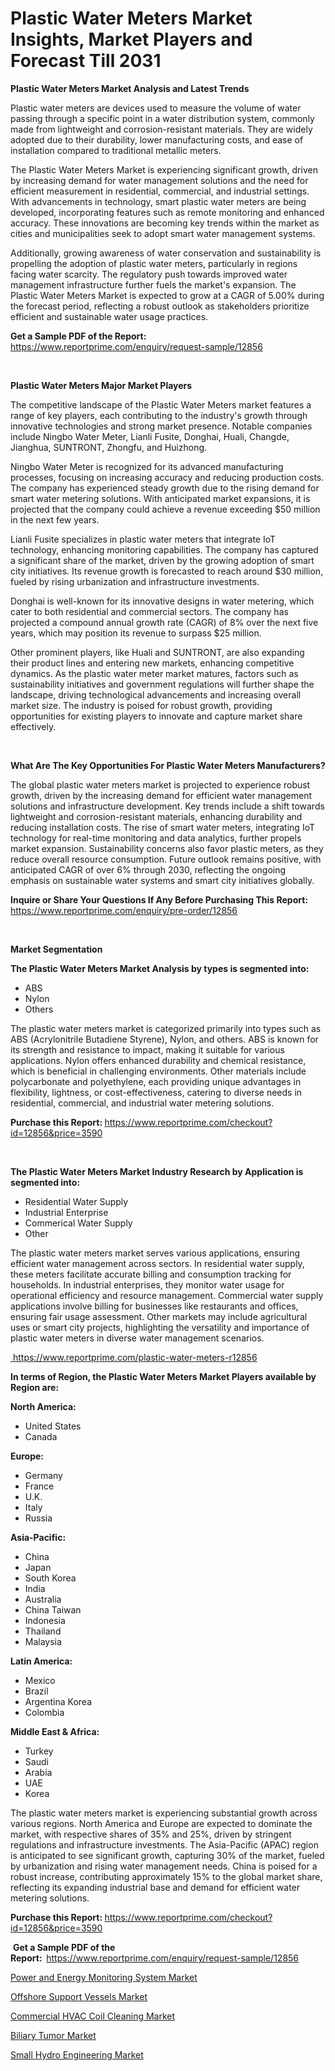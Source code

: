 <p><h1>Plastic Water Meters Market Insights, Market Players and Forecast Till 2031</h1></p><p><strong>Plastic Water Meters Market Analysis and Latest Trends</strong></p>
<p><p>Plastic water meters are devices used to measure the volume of water passing through a specific point in a water distribution system, commonly made from lightweight and corrosion-resistant materials. They are widely adopted due to their durability, lower manufacturing costs, and ease of installation compared to traditional metallic meters. </p><p>The Plastic Water Meters Market is experiencing significant growth, driven by increasing demand for water management solutions and the need for efficient measurement in residential, commercial, and industrial settings. With advancements in technology, smart plastic water meters are being developed, incorporating features such as remote monitoring and enhanced accuracy. These innovations are becoming key trends within the market as cities and municipalities seek to adopt smart water management systems.</p><p>Additionally, growing awareness of water conservation and sustainability is propelling the adoption of plastic water meters, particularly in regions facing water scarcity. The regulatory push towards improved water management infrastructure further fuels the market's expansion. The Plastic Water Meters Market is expected to grow at a CAGR of 5.00% during the forecast period, reflecting a robust outlook as stakeholders prioritize efficient and sustainable water usage practices.</p></p>
<p><strong>Get a Sample PDF of the Report:&nbsp;</strong> <a href="https://www.reportprime.com/enquiry/request-sample/12856?utm_campaign=13&utm_medium=2&utm_source=Github&utm_content=ia&utm_term=25112024&utm_id=plastic-water-meters">https://www.reportprime.com/enquiry/request-sample/12856</a></p>
<p>&nbsp;</p>
<p><strong>Plastic Water Meters Major Market Players</strong></p>
<p><p>The competitive landscape of the Plastic Water Meters market features a range of key players, each contributing to the industry's growth through innovative technologies and strong market presence. Notable companies include Ningbo Water Meter, Lianli Fusite, Donghai, Huali, Changde, Jianghua, SUNTRONT, Zhongfu, and Huizhong.</p><p>Ningbo Water Meter is recognized for its advanced manufacturing processes, focusing on increasing accuracy and reducing production costs. The company has experienced steady growth due to the rising demand for smart water metering solutions. With anticipated market expansions, it is projected that the company could achieve a revenue exceeding $50 million in the next few years.</p><p>Lianli Fusite specializes in plastic water meters that integrate IoT technology, enhancing monitoring capabilities. The company has captured a significant share of the market, driven by the growing adoption of smart city initiatives. Its revenue growth is forecasted to reach around $30 million, fueled by rising urbanization and infrastructure investments.</p><p>Donghai is well-known for its innovative designs in water metering, which cater to both residential and commercial sectors. The company has projected a compound annual growth rate (CAGR) of 8% over the next five years, which may position its revenue to surpass $25 million. </p><p>Other prominent players, like Huali and SUNTRONT, are also expanding their product lines and entering new markets, enhancing competitive dynamics. As the plastic water meter market matures, factors such as sustainability initiatives and government regulations will further shape the landscape, driving technological advancements and increasing overall market size. The industry is poised for robust growth, providing opportunities for existing players to innovate and capture market share effectively.</p></p>
<p>&nbsp;</p>
<p><strong>What Are The Key Opportunities For Plastic Water Meters Manufacturers?</strong></p>
<p><p>The global plastic water meters market is projected to experience robust growth, driven by the increasing demand for efficient water management solutions and infrastructure development. Key trends include a shift towards lightweight and corrosion-resistant materials, enhancing durability and reducing installation costs. The rise of smart water meters, integrating IoT technology for real-time monitoring and data analytics, further propels market expansion. Sustainability concerns also favor plastic meters, as they reduce overall resource consumption. Future outlook remains positive, with anticipated CAGR of over 6% through 2030, reflecting the ongoing emphasis on sustainable water systems and smart city initiatives globally.</p></p>
<p><strong>Inquire or Share Your Questions If Any Before Purchasing This Report:</strong> <a href="https://www.reportprime.com/enquiry/pre-order/12856?utm_campaign=13&utm_medium=2&utm_source=Github&utm_content=ia&utm_term=25112024&utm_id=plastic-water-meters">https://www.reportprime.com/enquiry/pre-order/12856</a></p>
<p>&nbsp;</p>
<p><strong>Market Segmentation</strong></p>
<p><strong>The Plastic Water Meters Market Analysis by types is segmented into:</strong></p>
<p><ul><li>ABS</li><li>Nylon</li><li>Others</li></ul></p>
<p><p>The plastic water meters market is categorized primarily into types such as ABS (Acrylonitrile Butadiene Styrene), Nylon, and others. ABS is known for its strength and resistance to impact, making it suitable for various applications. Nylon offers enhanced durability and chemical resistance, which is beneficial in challenging environments. Other materials include polycarbonate and polyethylene, each providing unique advantages in flexibility, lightness, or cost-effectiveness, catering to diverse needs in residential, commercial, and industrial water metering solutions.</p></p>
<p><strong>Purchase this Report:&nbsp;</strong><a href="https://www.reportprime.com/checkout?id=12856&price=3590&utm_campaign=13&utm_medium=2&utm_source=Github&utm_content=ia&utm_term=25112024&utm_id=plastic-water-meters">https://www.reportprime.com/checkout?id=12856&price=3590</a></p>
<p>&nbsp;</p>
<p><strong>The Plastic Water Meters Market Industry Research by Application is segmented into:</strong></p>
<p><ul><li>Residential Water Supply</li><li>Industrial Enterprise</li><li>Commerical Water Supply</li><li>Other</li></ul></p>
<p><p>The plastic water meters market serves various applications, ensuring efficient water management across sectors. In residential water supply, these meters facilitate accurate billing and consumption tracking for households. In industrial enterprises, they monitor water usage for operational efficiency and resource management. Commercial water supply applications involve billing for businesses like restaurants and offices, ensuring fair usage assessment. Other markets may include agricultural uses or smart city projects, highlighting the versatility and importance of plastic water meters in diverse water management scenarios.</p></p>
<p><a href="https://www.reportprime.com/plastic-water-meters-r12856?utm_campaign=13&utm_medium=2&utm_source=Github&utm_content=ia&utm_term=25112024&utm_id=plastic-water-meters">&nbsp;https://www.reportprime.com/plastic-water-meters-r12856</a></p>
<p><strong>In terms of Region, the Plastic Water Meters Market Players available by Region are:</strong></p>
<p>
    <p> <strong> North America: </strong>
        <ul>
            <li>United States</li>
            <li>Canada</li>
        </ul>
        </p> 
    <p> <strong> Europe: </strong>
        <ul>
            <li>Germany</li>
            <li>France</li>
            <li>U.K.</li>
            <li>Italy</li>
            <li>Russia</li>
        </ul>
        </p> 
    <p> <strong> Asia-Pacific: </strong>
        <ul>
            <li>China</li>
            <li>Japan</li>
            <li>South Korea</li>
            <li>India</li>
            <li>Australia</li>
            <li>China Taiwan</li>
            <li>Indonesia</li>
            <li>Thailand</li>
            <li>Malaysia</li>
        </ul>
        </p> 
    <p> <strong> Latin America: </strong>
        <ul>
            <li>Mexico</li>
            <li>Brazil</li>
            <li>Argentina Korea</li>
            <li>Colombia</li>
        </ul>
        </p> 
    <p> <strong> Middle East & Africa: </strong>
        <ul>
            <li>Turkey</li>
            <li>Saudi</li>
            <li>Arabia</li>
            <li>UAE</li>
            <li>Korea</li>
        </ul>
    </p>
    </p>
<p><p>The plastic water meters market is experiencing substantial growth across various regions. North America and Europe are expected to dominate the market, with respective shares of 35% and 25%, driven by stringent regulations and infrastructure investments. The Asia-Pacific (APAC) region is anticipated to see significant growth, capturing 30% of the market, fueled by urbanization and rising water management needs. China is poised for a robust increase, contributing approximately 15% to the global market share, reflecting its expanding industrial base and demand for efficient water metering solutions.</p></p>
<p><strong>Purchase this Report: </strong><a href="https://www.reportprime.com/checkout?id=12856&price=3590&utm_campaign=13&utm_medium=2&utm_source=Github&utm_content=ia&utm_term=25112024&utm_id=plastic-water-meters">https://www.reportprime.com/checkout?id=12856&price=3590</a></p>
<p>&nbsp;<strong>Get a Sample PDF of the Report:&nbsp;&nbsp;</strong><a href="https://www.reportprime.com/enquiry/request-sample/12856?utm_campaign=13&utm_medium=2&utm_source=Github&utm_content=ia&utm_term=25112024&utm_id=plastic-water-meters">https://www.reportprime.com/enquiry/request-sample/12856</a></p>
<p><strong></strong></p>
<p><p><a href="https://issuu.com/reportprime-2/docs/power-and-energy-monitoring-system-_34cae40620bfa6?utm_campaign=13&utm_medium=2&utm_source=Github&utm_content=ia&utm_term=25112024&utm_id=plastic-water-meters">Power and Energy Monitoring System Market</a></p><p><a href="https://github.com/Chiragrp22/Market-Research-Report-List-6/blob/main/offshore-support-vessels-market.md?utm_campaign=13&utm_medium=2&utm_source=Github&utm_content=ia&utm_term=25112024&utm_id=plastic-water-meters">Offshore Support Vessels Market</a></p><p><a href="https://github.com/MarciaRunte/Market-Research-Report-List-1/blob/main/commercial-hvac-coil-cleaning-market.md?utm_campaign=13&utm_medium=2&utm_source=Github&utm_content=ia&utm_term=25112024&utm_id=plastic-water-meters">Commercial HVAC Coil Cleaning Market</a></p><p><a href="https://www.linkedin.com/pulse/biliary-tumor-market-2024-2031-applications-regional-lmhfc?utm_campaign=13&utm_medium=2&utm_source=Github&utm_content=ia&utm_term=25112024&utm_id=plastic-water-meters">Biliary Tumor Market</a></p><p><a href="https://issuu.com/reportprime-2/docs/small-hydro-engineering-market-size_7f0598b78f5528?utm_campaign=13&utm_medium=2&utm_source=Github&utm_content=ia&utm_term=25112024&utm_id=plastic-water-meters">Small Hydro Engineering Market</a></p></p>